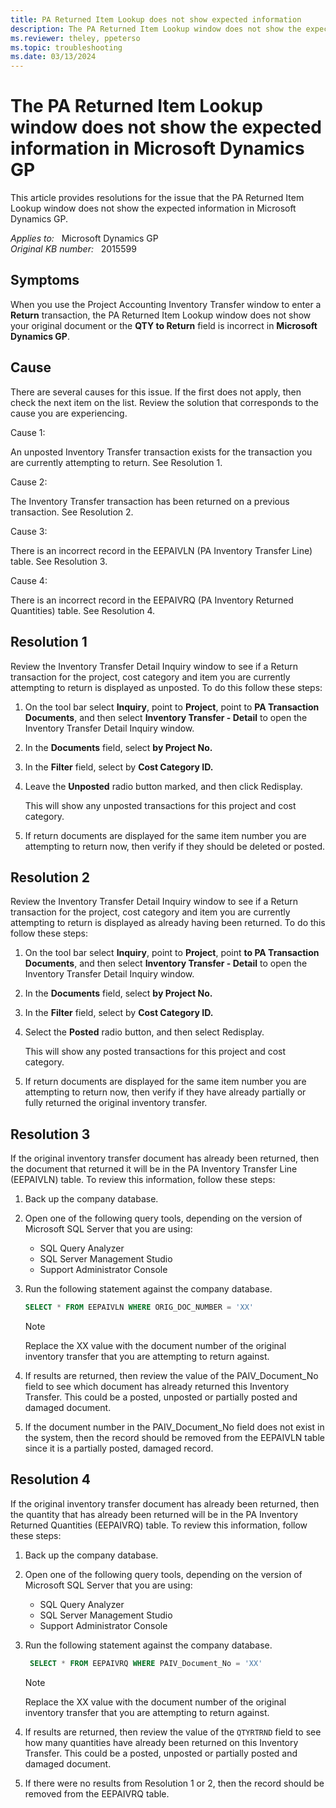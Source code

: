```yaml
---
title: PA Returned Item Lookup does not show expected information
description: The PA Returned Item Lookup window does not show the expected information in Microsoft Dynamics GP. Provides resolutions.
ms.reviewer: theley, ppeterso
ms.topic: troubleshooting
ms.date: 03/13/2024
---
```

# The PA Returned Item Lookup window does not show the expected information in Microsoft Dynamics GP

This article provides resolutions for the issue that the PA Returned Item Lookup window does not show the expected information in Microsoft Dynamics GP.

_Applies to:_ &nbsp; Microsoft Dynamics GP  
_Original KB number:_ &nbsp; 2015599

## Symptoms

When you use the Project Accounting Inventory Transfer window to enter a **Return** transaction, the PA Returned Item Lookup window does not show your original document or the **QTY to Return** field is incorrect in **Microsoft Dynamics GP**.

## Cause

There are several causes for this issue. If the first does not apply, then check the next item on the list. Review the solution that corresponds to the cause you are experiencing.

Cause 1:

An unposted Inventory Transfer transaction exists for the transaction you are currently attempting to return. See Resolution 1.

Cause 2:

The Inventory Transfer transaction has been returned on a previous transaction. See Resolution 2.

Cause 3:

There is an incorrect record in the EEPAIVLN (PA Inventory Transfer Line) table. See Resolution 3.

Cause 4:

There is an incorrect record in the EEPAIVRQ (PA Inventory Returned Quantities) table. See Resolution 4.

## Resolution 1

Review the Inventory Transfer Detail Inquiry window to see if a Return transaction for the project, cost category and item you are currently attempting to return is displayed as unposted. To do this follow these steps:

1. On the tool bar select **Inquiry**, point to **Project**, point to **PA Transaction Documents**, and then select **Inventory Transfer - Detail** to open the Inventory Transfer Detail Inquiry window.
2. In the **Documents** field, select **by Project No.**
3. In the **Filter** field, select by **Cost Category ID.**
4. Leave the **Unposted** radio button marked, and then click Redisplay.

   This will show any unposted transactions for this project and cost category.

5. If return documents are displayed for the same item number you are attempting to return now, then verify if they should be deleted or posted.

## Resolution 2

Review the Inventory Transfer Detail Inquiry window to see if a Return transaction for the project, cost category and item you are currently attempting to return is displayed as already having been returned. To do this follow these steps:

1. On the tool bar select **Inquiry**, point to **Project**, point **to PA Transaction Documents**, and then select **Inventory Transfer - Detail** to open the Inventory Transfer Detail Inquiry window.
2. In the **Documents** field, select **by Project No.**
3. In the **Filter** field, select by **Cost Category ID.**
4. Select the **Posted** radio button, and then select Redisplay.

   This will show any posted transactions for this project and cost category.

5. If return documents are displayed for the same item number you are attempting to return now, then verify if they have already partially or fully returned the original inventory transfer.

## Resolution 3

If the original inventory transfer document has already been returned, then the document that returned it will be in the PA Inventory Transfer Line (EEPAIVLN) table. To review this information, follow these steps:

1. Back up the company database.
2. Open one of the following query tools, depending on the version of Microsoft SQL Server that you are using:
   - SQL Query Analyzer
   - SQL Server Management Studio
   - Support Administrator Console
3. Run the following statement against the company database.

   ```sql
   SELECT * FROM EEPAIVLN WHERE ORIG_DOC_NUMBER = 'XX'
   ```

    > [!NOTE]
    > Replace the XX value with the document number of the original inventory transfer that you are attempting to return against.

4. If results are returned, then review the value of the PAIV_Document_No field to see which document has already returned this Inventory Transfer. This could be a posted, unposted or partially posted and damaged document.

5. If the document number in the PAIV_Document_No field does not exist in the system, then the record should be removed from the EEPAIVLN table since it is a partially posted, damaged record.

## Resolution 4

If the original inventory transfer document has already been returned, then the quantity that has already been returned will be in the PA Inventory Returned Quantities (EEPAIVRQ) table. To review this information, follow these steps:

1. Back up the company database.
2. Open one of the following query tools, depending on the version of Microsoft SQL Server that you are using:

     - SQL Query Analyzer
     - SQL Server Management Studio
     - Support Administrator Console
3. Run the following statement against the company database.

   ```sql
    SELECT * FROM EEPAIVRQ WHERE PAIV_Document_No = 'XX'
   ```

     > [!NOTE]
     > Replace the XX value with the document number of the original inventory transfer that you are attempting to return against.

4. If results are returned, then review the value of the `QTYRTRND` field to see how many quantities have already been returned on this Inventory Transfer. This could be a posted, unposted or partially posted and damaged document.

5. If there were no results from Resolution 1 or 2, then the record should be removed from the EEPAIVRQ table.
